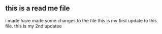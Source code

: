 ## this is a read  me file
 i made have made some changes to the file this is my first update to this file.
this is my 2nd updatee
